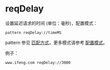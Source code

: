 # reqDelay

设置延迟请求的时间 (单位：毫秒)，配置模式：

	pattern reqDelay://timeMS

pattern 参见 [匹配方式](../pattern.html)，更多模式请参考 [配置模式](../mode.html)。

例子：

	www.ifeng.com reqDelay://3000
